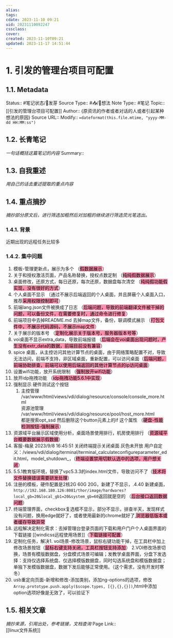 ```yaml
---
alias: 
tags: 
cdate: 2023-11-10 09:21
uid: 20231110092247
cssclass: 
cover: 
created: 2023-11-10T09:21
updated: 2023-11-17 14:51:44
---
```


# 1. 引发的管理台项目可配置
## 1.1. Metadata
Status::    #笔记状态/🌱发芽
Source Type::  #📥/💭想法 
Note Type::  #笔记
Topic:: [[引发的管理台项目可配置]]
Author:: {原资讯的作者或者对话的人或者引起某种想法的原因}
Source URL:: 
Modify:: `=dateformat(this.file.mtime, "yyyy-MM-dd HH:MM:ss")`
## 1.2. 长青笔记
*一句话概括这篇笔记的内容*
Summary:: 

## 1.3. 自我重述
*用自己的话去重述提取的重点内容*


## 1.4. 重点摘抄
*摘抄部分原文后，进行筛选加粗然后对加粗的继续进行筛选荧光笔选出。*
### 1.4.1. 背景
近期出现的远程任务比较多
### 1.4.2. 集中问题 
1. 模板-管理更新点，展示为多个 （<mark style="background: #FF5582A6;">假数据展示</mark>）
2. 关于和授权激活页面，产品名称替换，授权点数定制 （<mark style="background: #FF5582A6;">纯纯假数据展示</mark>）
3. 桌面修改，还原方式，每日还原，每次还原，数据盘每次清空 （<mark style="background: #FF5582A6;">纯纯假功能假实现，没有很好的方式</mark>）
4. 个人桌面不显示 （通过不展示后端返回的个人桌面，并且屏蔽个人桌面入口，推荐<mark style="background: #FF5582A6;">采用权限控制即可</mark>）
5. 前端lang.json文件被换成了日志 （<mark style="background: #FF5582A6;">后端问题，导致的前端翻译文件被干掉的问题，可以备份文件，在需要修复时，通过命令进行修复</mark>）
6. 前端项目中去掉README.md 去掉map文件，备份，联调模式展示 （<mark style="background: #FF5582A6;">打包文件中，不展示代码源码，不展示map文件</mark>）
7. 关于展示的版本号 （<mark style="background: #FF5582A6;">定制化展示关于版本号，服务器版本号等</mark>）
8. voi桌面不显示extra_data，导致前端报错 （<mark style="background: #FF5582A6;">后端会在voi桌面出现问题时，产生没有extr_data的数据，前端目前没有兼容</mark>）
9. spice 桌面，从主控访问其他计算节点的桌面，由于网络策略配置不对，导致无法访问，前端不支持，非区域桌面，重新配置，可以访问桌面（<mark style="background: #FF5582A6;">后端问题，前端协助排查，前端可以使用后端返回的其他计算节点的ip访问桌面</mark>）
10. 设置wifi功能，放开系统限制 （<mark style="background: #FF5582A6;">强制放开wifi功能</mark>）
11. 放开idp拖拽功能 （<mark style="background: #FF5582A6;">idp拖拽功能5.6.1中实现</mark>）
12. 强制显示 硬件测试这个按钮
	1. 主控管理  
			/var/www/html/views/vdi/dialog/resource/console/console_more.html  
			资源池管理  
			/var/www/html/views/vdi/dialog/resource/pool/host_more.html    
			都是搜索opt_ssd 然后删除这个button元素上的if 这个属性 （<mark style="background: #FF5582A6;">硬盘-性能检测按钮-强制展示</mark>）
13. 资源域平台展示区域使用分析，桌面场景使用排行，机房使用排行 （<mark style="background: #FF5582A6;">资源域平台概要数据展示假数据</mark>）
14. 客服-梅泉 2023/9/8 16:45:51  关闭终端提示关闭桌面  灰色未开放 用户自定义：/views/vdi/dialog/terminal/terminal_calculateconfigureparameter_edit.html，model_shutdown_，（<mark style="background: #FF5582A6;">终端设置禁用切默认选中的选项，用户想关闭</mark>）
15. 5.5.1教育版环境，替换了vpc5.3.3的index.html文件，导致访问不了（<mark style="background: #FF5582A6;">技术将文件替换错误需要研发处理</mark>）
16. 注册的模板，硬件配置是2核2G 60G 20G，新建了不显示，.4.40 新建桌面，`http://192.168.180.126:8081/thor/image/hardwares?local_gb=20&local_gb1=20&system_gb=60`返回就是空的 （<mark style="background: #FF5582A6;">后台接口返回数据问题</mark>）
17. 终端管理界面，checkbox复选框不显示，部分不显示，排查半天，发现样式没有问题，换用edge就好了，或者使用最新的chrome就好了,<mark style="background: #FF5582A6;">浏览器低版本或者缓存导致异常</mark>
18. 远程解决定制化需求：去掉管理台登录页面的下载和用户门户个人桌面界面的下载链接 [[windicss远程使用场景]]（<mark style="background: #FF5582A6;">下载链接可配置</mark>）
19. 定制化任务，解决1. voi场景-修改场景，鼠标右键功能干掉，在工具栏中加上修改场景按钮（<mark style="background: #FF5582A6;">鼠标右键支持关闭，工具栏按钮支持添加</mark>） 2.VOI修改场景切换，场景有模版数据盘，分盘模式场景可编辑；发教学桌面界面，分盘下发选择：支持仅选择系统盘、仅选择模版数据盘，同时勾选系统盘和模版数据盘；单独下发模版数据盘，数据下发后能够正常使用。（这个需求，没有开发时寒冬）
20. usb重定向页面-新增和修改-添加类别，添加ng-options的选项，修改`Array.prototype.push.apply($scope.types, [{},{},{}])`,html中添加option选项好像是无效了，可以验证下
## 1.5. 相关文章
*摘抄来源，引用出处，参考链接，文档查询*
Page Link::  
[[linux文件系统]]
